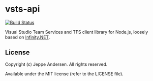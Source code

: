 # vsts-api
[![Build Status](https://travis-ci.org/jlandersen/vsts-api.svg?branch=master)](https://travis-ci.org/jlandersen/vsts-api)

Visual Studio Team Services and TFS client library for Node.js, loosely based on [Infinity.NET][0].

[0]: https://github.com/ethomson/infinity.net

## License
Copyright (c) Jeppe Andersen. All rights reserved.

Available under the MIT license (refer to the LICENSE file).